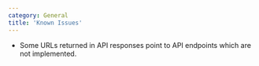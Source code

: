 ```yaml
---
category: General
title: 'Known Issues'
---
```


- Some URLs returned in API responses point to API endpoints which are not implemented.
